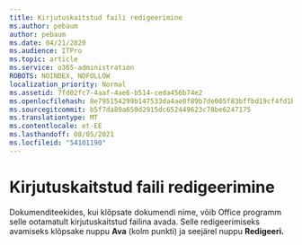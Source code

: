 ```yaml
---
title: Kirjutuskaitstud faili redigeerimine
ms.author: pebaum
author: pebaum
ms.date: 04/21/2020
ms.audience: ITPro
ms.topic: article
ms.service: o365-administration
ROBOTS: NOINDEX, NOFOLLOW
localization_priority: Normal
ms.assetid: 7fd02fc7-4aaf-4ae6-b514-ceda456b74e2
ms.openlocfilehash: 8e795154299b147533da4ae0f89b7de005f83bffbd19cf4fd1b03c0d16d5598c
ms.sourcegitcommit: b5f7da89a650d2915dc652449623c78be6247175
ms.translationtype: MT
ms.contentlocale: et-EE
ms.lasthandoff: 08/05/2021
ms.locfileid: "54101190"
---
```

# <a name="edit-a-read-only-file"></a>Kirjutuskaitstud faili redigeerimine

Dokumenditeekides, kui klõpsate dokumendi nime, võib Office programm selle ootamatult kirjutuskaitstud failina avada. Selle redigeerimiseks avamiseks klõpsake nuppu **Ava** (kolm punkti) ja seejärel nuppu **Redigeeri.**
  

